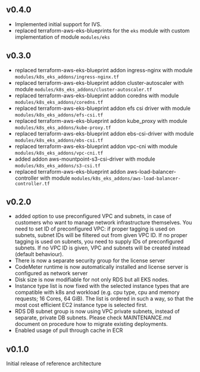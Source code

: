 ## v0.4.0

- Implemented initial support for IVS.
- replaced terraform-aws-eks-blueprints for the `eks` module with custom implementation of module `modules/eks`

## v0.3.0

- replaced terraform-aws-eks-blueprint addon ingress-nginx with module `modules/k8s_eks_addons/ingress-nginx.tf`
- replaced terraform-aws-eks-blueprint addon cluster-autoscaler with module `modules/k8s_eks_addons/cluster-autoscaler.tf`
- replaced terraform-aws-eks-blueprint addon coredns with module `modules/k8s_eks_addons/coredns.tf`
- replaced terraform-aws-eks-blueprint addon efs csi driver with module `modules/k8s_eks_addons/efs-csi.tf`
- replaced terraform-aws-eks-blueprint addon kube_proxy with module `modules/k8s_eks_addons/kube-proxy.tf`
- replaced terraform-aws-eks-blueprint addon ebs-csi-driver with module `modules/k8s_eks_addons/ebs-csi.tf`
- replaced terraform-aws-eks-blueprint addon vpc-cni with module `modules/k8s_eks_addons/vpc-cni.tf`
- added addon aws-mountpoint-s3-csi-driver with module `modules/k8s_eks_addons/s3-csi.tf`
- replaced terraform-aws-eks-blueprint addon aws-load-balancer-controller with module `modules/k8s_eks_addons/aws-load-balancer-controller.tf`

## v0.2.0

- added option to use preconfigured VPC and subnets, in case of customers who
want to manage network infrastructure themselves. You need to set ID of
preconfigured VPC: if proper tagging is used on subnets, subnet IDs will be
filtered out from given VPC ID. If no proper tagging is used on subnets, you
need to supply IDs of preconfigured subnets. If no VPC ID is given, VPC and
subnets will be created instead (default behaviour).
- There is now a separate security group for the license server
- CodeMeter runtime is now automatically installed and license server is
configured as network server
- Disk size is now modifiable for not only RDS but all EKS nodes.
- Instance type list is now fixed with the selected instance types that are
compatible with k8s and workload (e.g. cpu type, cpu and memory requests;
16 Cores, 64 GiB). The list is ordered in such a way, so that the most cost
efficient EC2 instance type is selected first.
- RDS DB subnet group is now using VPC private subnets, instead of separate,
private DB subnets. Please check MAINTENANCE.md document on procedure how to
migrate existing deployments.
- Enabled usage of pull through cache in ECR

## v0.1.0

Initial release of reference architecture
